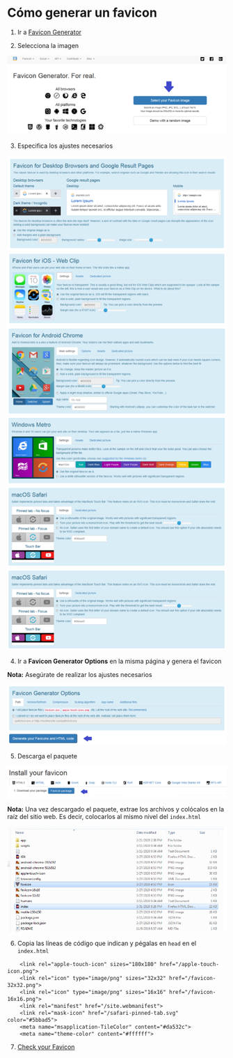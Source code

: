 # Cómo generar un favicon

1. Ir a [Favicon Generator](https://realfavicongenerator.net/)

2. Selecciona la imagen

![selectImage](images/selectImage.png)

3. Especifica los ajustes necesarios

![ajustesFavicon1](images/ajustesFavicon1.png)
![ajustesFavicon2](images/ajustesFavicon2.png)
![ajustesFavicon3](images/ajustesFavicon3.png)
![ajustesFavicon4](images/ajustesFavicon4.png)
![ajustesFavicon5](images/ajustesFavicon5.png)
![ajustesFavicon6](images/ajustesFavicon6.png)

4. Ir a **Favicon Generator Options** en la misma página
y genera el favicon

**Nota:** Asegúrate de realizar los ajustes necesarios

![generarFavicon](images/generarFavicon.png)

5. Descarga el paquete

![descargarFavicon](images/descargarFavicon.png)

**Nota:** Una vez descargado el paquete, extrae los archivos y colócalos
en la raíz del sitio web. Es decir, colocarlos al mismo nivel del `index.html`

![archivosFavicon](images/archivosFavicon.png)

6. Copia las líneas de código que indican y pégalas en `head` en el `index.html`

```
	<link rel="apple-touch-icon" sizes="180x180" href="/apple-touch-icon.png">
	<link rel="icon" type="image/png" sizes="32x32" href="/favicon-32x32.png">
	<link rel="icon" type="image/png" sizes="16x16" href="/favicon-16x16.png">
	<link rel="manifest" href="/site.webmanifest">
	<link rel="mask-icon" href="/safari-pinned-tab.svg" color="#5bbad5">
	<meta name="msapplication-TileColor" content="#da532c">
	<meta name="theme-color" content="#ffffff">

```

7. [Check your Favicon](https://realfavicongenerator.net/favicon_checker)